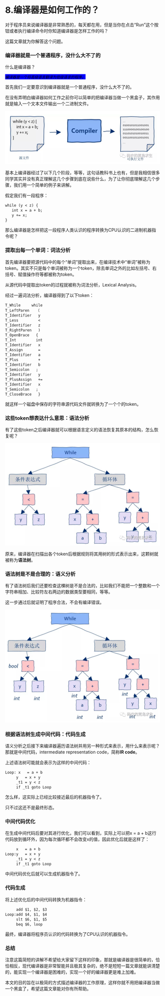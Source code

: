 # 8.编译器是如何工作的？

对于程序员来说编译器是非常熟悉的，每天都在用，但是当你在点击“Run”这个按钮或者执行编译命令时你知道编译器是怎样工作的吗？&#x20;

这篇文章就为你解答这个问题。

### 编译器就是一个普通程序，没什么大不了的

什么是编译器？

_<mark style="background-color:blue;">`编译器是一个将高级语言翻译为低级语言的程序。`</mark>_

首先我们一定要意识到编译器就是一个普通程序，没什么大不了的。&#x20;

在没有弄明白编译器如何工作之前你可以简单的把编译器当做一个黑盒子，其作用就是输入一个文本文件输出一个二进制文件。

![](.gitbook/assets/8_1.jpg)

基本上编译器经过了以下几个阶段，等等，这句话教科书上也有，但是我相信很多同学其实并没有真正理解这几个步骤到底在说些什么，为了让你彻底理解这几个步骤，我们用一个简单的例子来讲解。&#x20;

假定我们有一段程序：

```
while (y < z) {
   int x = a + b;
   y += x;
}
```

那么编译器是怎样把这一段程序人类认识的程序转换为CPU认识的二进制机器指令呢？

### 提取出每一个单词：词法分析

首先编译器要把源代码中的每个“单词”提取出来，在编译技术中“单词”被称为token。其实不只是每个单词被称为一个token，除去单词之外的比如左括号、右括号、赋值操作符等都被称为token。&#x20;

从源代码中提取出token的过程就被称为词法分析，Lexical Analysis。&#x20;

经过一遍词法分析，编译器得到了以下token：

```
T_While     while
T_LeftParen   （
T_Identifier   y
T_Less         <
T_Identifier   z
T_RightParen   )
T_OpenBrace   {
T_Int         int
T_Identifier   x
T_Assign       =
T_Identifier   a
T_Plus         +
T_Identifier   b
T_Semicolon   ;
T_Identifier   y
T_PlusAssign   +=
T_Identifier   x
T_Semicolon   ;
T_CloseBrace   }
```

就这样一个磁盘中保存的字符串源代码文件就转换为了一个个的token。

### 这些token想表达什么意思：语法分析

有了这些token之后编译器就可以根据语言定义的语法恢复其原本的结构，怎么恢复呢？

![](.gitbook/assets/8_2.jpg)

原来，编译器在扫描出各个token后根据规则将其用树的形式表示出来，这颗树就被称为**语法树**。

### 语法树是不是合理的：语义分析

有了语法树后我们还要检查这棵树是不是合法的，比如我们不能把一个整数和一个字符串相加、比较符左右两边的数据类型要相同，等等。&#x20;

这一步通过后就证明了程序合法，不会有编译错误。

![](.gitbook/assets/8_3.jpg)

### 根据语法树生成中间代码：代码生成

语义分析之后接下来编译器遍历语法树并用另一种形式来表示，用什么来表示呢？那就是中间代码，intermediate representation code，简称**IR code**。&#x20;

上述语法树可能就会表示为这样的中间代码：

```
Loop: x   = a + b
     y   = x + y
     _t1 = y < z
     if _t1 goto Loop
```

怎么样，这实际上已经比较接近最后的机器指令了。&#x20;

只不过这还不是最终形态。

### 中间代码优化

在生成中间代码后要对其进行优化，我们可以看到，实际上可以把x = a + b这行代码放到循环外，因为每次循环都不会改变x的值，因此优化后就是这样了：

```
     x   = a + b
Loop:y   = x + y
     _t1 = y < z
     if _t1 goto Loop
```

中间代码优化后就可以生成机器指令了。

### 代码生成

将上述优化后的中间代码转换为机器指令：

```
     add $1, $2, $3
Loop:add $4, $1, $4
     slt $6, $1, $5
     beq $6, loop
```

最终，编译器将程序员认识的代码转换为了CPU认识的机器指令。

### 总结

注意这篇简短的讲解不希望给大家留下这样的印象，那就是编译器是很简单的，恰恰相反，现代编译器是非常智能并且极其复杂的，绝不是短短一篇文章就能讲清楚的，能实现一个编译器是困难的，实现一个好的编译器更是难上加难。&#x20;

本文的目的旨在以极简的方式描述编译器的工作原理，这样你就不用把编译器当做一个黑盒了，希望这篇文章能对你有所帮助。
